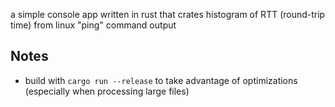 a simple console app written in rust that crates histogram of RTT (round-trip time) from linux "ping" command output

## Notes
- build with `cargo run --release` to take advantage of optimizations (especially when processing large files) 
